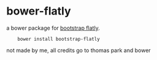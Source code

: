 bower-flatly
======

a bower package for [bootstrap flatly](http://bootswatch.com/flatly).

```
    bower install bootstrap-flatly
```

not made by me, all credits go to thomas park and bower